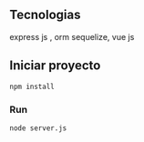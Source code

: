 ## Tecnologias
express js  , orm sequelize, vue js   
## Iniciar proyecto
```
npm install
```

### Run
```
node server.js
```

